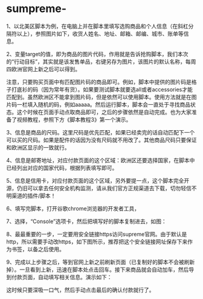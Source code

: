 # sumpreme-

1、以北美区脚本为例，在电脑上并在脚本里填写选购商品和个人信息（在斜杠分隔符以上），参照图片如下，收货人姓名、地址、邮箱、邮编、城市、账单等信息。



2、变量target的值，即为商品的图片代码，作用就是告诉抢购脚本，我们本次的“行动目标”，其实就是该发售单品，右键另存为图片，该图片的默认名称，每周四欧洲官网上新之后可以得到。


注意，只要购买页面中有匹配图片码的商品即可。例如，脚本中提供的图片码是格子打底衫的码（因为常年有货）。如果要测试脚本就要选all或者accessories才能匹配到。虽然欧洲区不能拿到图片码，但是依然可以使用脚本。使用方法就是在图片码一栏填入随机的码，例如aaaaa。然后运行脚本，脚本会一直处于寻找商品状态。这个时候在页面手动点取商品即可，之后的步骤依然是自动完成。也为大家准备了视频教程，参照下方《脚本教程3》第一个演示。



3、信息是商品的尺码。这里尺码是优先匹配，如果已经卖完的话自动匹配下一个可以买的尺码。如果是配件的话因为没有尺码就不用改了。其他商品尺码只要保证和欧洲区显示的一致就行。

4、信息是邮寄地址，对应付款页面的这个区域：欧洲区还要选择国家，在脚本中已经列出对应的国家代码，根据列表填写即可。



5、信息是信用卡，对应付款页面的这个区域，另外要提一点，这个脚本完全开源，仍旧可以拿去任何安全机构监测，请从我们官方正规渠道去下载，切勿轻信不明渠道的插件/脚本！



6、填写完脚本，打开谷歌chrome浏览器的开发者工具，



7、选择，“Console”选项卡，然后把填写好的脚本复制进去，如图：



8、最最重要的一步，一定要用安全链接https访问supreme官网。由于默认是http，所以需要手动改https，如下图所示，推荐把这个安全链接网址保存下来作为书签，以备之后使用。



9、完成以上步骤之后，等到官网上新之前刷新页面（已复制好的脚本不会被刷新掉）。一旦看到上新，迅速在脚本处点击回车。接下来商品就会自动加车，然后导到付款页面，自动填写相关信息。演示如下：



这时候只要深吸一口气，然后手动点击最后的确认付款就行了。
